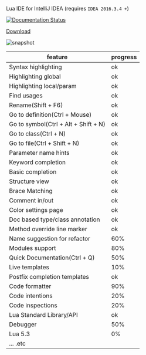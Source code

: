 Lua IDE for IntelliJ IDEA (requires `IDEA 2016.3.4 +`)

[![Documentation Status](https://readthedocs.org/projects/intellij-lua/badge/?version=latest)](http://intellij-lua.readthedocs.io/en/latest/?badge=latest)

[Download](/../../releases)

![snapshot](http://git.oschina.net/uploads/images/2017/0205/154051_382def6d_5199.png)

feature | progress
------- | -------
Syntax highlighting | ok
Highlighting global | ok
Highlighting local/param | ok
Find usages | ok
Rename(Shift + F6) | ok
Go to definition(Ctrl + Mouse) | ok
Go to symbol(Ctrl + Alt + Shift + N) | ok
Go to class(Ctrl + N) | ok
Go to file(Ctrl + Shift + N) | ok
Parameter name hints | ok
Keyword completion | ok
Basic completion | ok
Structure view | ok
Brace Matching | ok
Comment in/out | ok
Color settings page | ok
Doc based type/class annotation | ok
Method override line marker | ok
Name suggestion for refactor | 60%
Modules support | 80%
Quick Documentation(Ctrl + Q) | 50%
Live templates | 10%
Postfix completion templates | ok
Code formatter | 90%
Code intentions | 20%
Code inspections | 20%
Lua Standard Library/API | ok
Debugger | 50%
Lua 5.3 | 0%
... .etc |